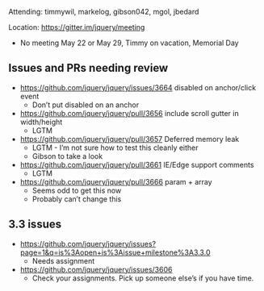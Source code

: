 Attending: timmywil, markelog, gibson042, mgol, jbedard
 
Location: https://gitter.im/jquery/meeting
 
* No meeting May 22 or May 29, Timmy on vacation, Memorial Day

## Issues and PRs needing review
* https://github.com/jquery/jquery/issues/3664 disabled on anchor/click event
  - Don’t put disabled on an anchor
* https://github.com/jquery/jquery/pull/3656 include scroll gutter in width/height
  - LGTM
* https://github.com/jquery/jquery/pull/3657 Deferred memory leak
  - LGTM - I’m not sure how to test this cleanly either
  - Gibson to take a look
* https://github.com/jquery/jquery/pull/3661 IE/Edge support comments
  - LGTM
* https://github.com/jquery/jquery/pull/3666 param + array
  - Seems odd to get this now
  - Probably can’t change this

## 3.3 issues 
* https://github.com/jquery/jquery/issues?page=1&q=is%3Aopen+is%3Aissue+milestone%3A3.3.0 
  - Needs assignment
* https://github.com/jquery/jquery/issues/3606 
  - Check your assignments. Pick up someone else’s if you have time.
